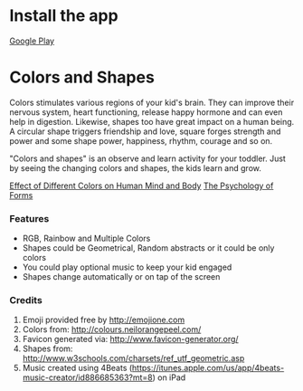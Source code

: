 # Install the app
[Google Play](https://play.google.com/store/apps/details?id=com.phonegap.colorsandshapes)

# Colors and Shapes

Colors stimulates various regions of your kid's brain. They can improve their nervous system, heart functioning, release happy hormone and can even help in digestion. Likewise, shapes too have great impact on a human being. A circular shape triggers friendship and love, square forges strength and power and some shape power, happiness, rhythm, courage and so on.

"Colors and shapes" is an observe and learn activity for your toddler. Just by seeing the changing colors and shapes, the kids learn and grow.

[Effect of Different Colors on Human Mind and Body](http://humannhealth.com/effect-of-different-colors-on-human-mind-and-body/243/)
[The Psychology of Forms](http://www.design-skills.org/the_psychology_of_forms.html)

### Features

- RGB, Rainbow and Multiple Colors
- Shapes could be Geometrical, Random abstracts or it could be only colors
- You could play optional music to keep your kid engaged
- Shapes change automatically or on tap of the screen

### Credits

1. Emoji provided free by http://emojione.com
2. Colors from: http://colours.neilorangepeel.com/
3. Favicon generated via: http://www.favicon-generator.org/
4. Shapes from: http://www.w3schools.com/charsets/ref_utf_geometric.asp
5. Music created using 4Beats (https://itunes.apple.com/us/app/4beats-music-creator/id886685363?mt=8) on iPad
